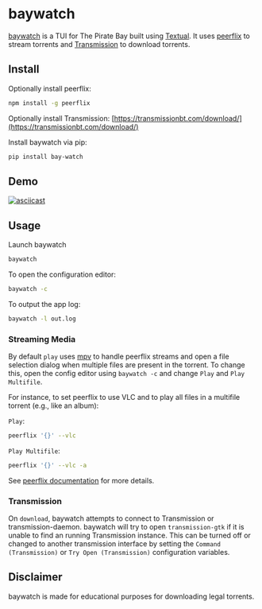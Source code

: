 # baywatch

[baywatch](https://github.com/hdb/baywatch) is a TUI for The Pirate Bay built using [Textual](https://github.com/Textualize/textual). It uses [peerflix](https://github.com/mafintosh/peerflix) to stream torrents and [Transmission](https://transmissionbt.com/) to download torrents.

## Install

Optionally install peerflix:

```bash
npm install -g peerflix
```

Optionally install Transmission: [https://transmissionbt.com/download/](https://transmissionbt.com/download/)

Install baywatch via pip:

```bash
pip install bay-watch
```

## Demo

[![asciicast](https://asciinema.org/a/0wqCm9YIv31KUtH1r377DoUEB.svg)](https://asciinema.org/a/0wqCm9YIv31KUtH1r377DoUEB)

## Usage

Launch baywatch

```bash
baywatch
```

To open the configuration editor:

```bash
baywatch -c
```

To output the app log:

```bash
baywatch -l out.log
```

### Streaming Media

By default `play` uses [mpv](https://mpv.io) to handle peerflix streams and open a file selection dialog when multiple files are present in the torrent. To change this, open the config editor using `baywatch -c` and change `Play` and `Play Multifile`.

For instance, to set peerflix to use VLC and to play all files in a multifile torrent (e.g., like an album):

`Play`:

```bash
peerflix '{}' --vlc
```

`Play Multifile`:

```bash
peerflix '{}' --vlc -a
```

See [peerflix documentation](https://github.com/mafintosh/peerflix#usage) for more details.

### Transmission

On `download`, baywatch attempts to connect to Transmission or transmission-daemon. baywatch will try to open `transmission-gtk` if it is unable to find an running Transmission instance. This can be turned off or changed to another transmission interface by setting the `Command (Transmission)` or `Try Open (Transmission)` configuration variables.

## Disclaimer

baywatch is made for educational purposes for downloading legal torrents.
